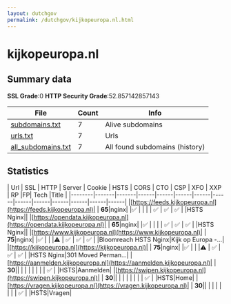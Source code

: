 ```yaml
---
layout: dutchgov
permalink: /dutchgov/kijkopeuropa.nl.html
---
```



# kijkopeuropa.nl
## Summary data


**SSL Grade**:0
**HTTP Security Grade**:52.857142857143


| File       | Count | Info |
|------------|-------|------|
|[subdomains.txt](/data/kijkopeuropa.nl/subdomains.txt)|7|Alive subdomains|
|[urls.txt](/data/kijkopeuropa.nl/urls.txt)|7|Urls|
|[all_subdomains.txt](/data/kijkopeuropa.nl/all_subdomains.txt)|7|All found subdomains (history)|


## Statistics


| Url | SSL | HTTP | Server | Cookie | HSTS | CORS | CTO | CSP | XFO | XXP | RP |FP| Tech |Title |
|--------|-------|-------|------|------|------|------|------|------|------|------|------|------|------|
|[https://feeds.kijkopeuropa.nl](https://feeds.kijkopeuropa.nl)| | **65**|nginx| |:white_check_mark: | | | | :white_check_mark: | :white_check_mark: | :white_check_mark: | |HSTS Nginx||
|[https://opendata.kijkopeuropa.nl](https://opendata.kijkopeuropa.nl)| | **65**|nginx| |:white_check_mark: | | | | :white_check_mark: | :white_check_mark: | :white_check_mark: | |HSTS Nginx||
|[https://www.kijkopeuropa.nl](https://www.kijkopeuropa.nl)| | **75**|nginx| |:white_check_mark: | | |:warning: | :white_check_mark: | :white_check_mark: | :white_check_mark: | |Bloomreach HSTS Nginx|Kijk op Europa -...|
|[https://kijkopeuropa.nl](https://kijkopeuropa.nl)| | **75**|nginx| |:white_check_mark: | | |:warning: | :white_check_mark: | :white_check_mark: | :white_check_mark: | |HSTS Nginx|301 Moved Perman...|
|[https://aanmelden.kijkopeuropa.nl](https://aanmelden.kijkopeuropa.nl)| | **30**|| | | | | | | | :white_check_mark: | |HSTS|Aanmelden|
|[https://swipen.kijkopeuropa.nl](https://swipen.kijkopeuropa.nl)| | **30**|| | | | | | | | :white_check_mark: | |HSTS|Home|
|[https://vragen.kijkopeuropa.nl](https://vragen.kijkopeuropa.nl)| | **30**|| | | | | | | | :white_check_mark: | |HSTS|Vragen|